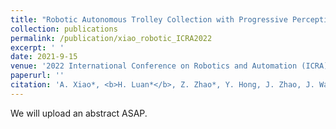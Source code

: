 ```yaml
---
title: "Robotic Autonomous Trolley Collection with Progressive Perception and Nonlinear Model Predictive Control"
collection: publications
permalink: /publication/xiao_robotic_ICRA2022
excerpt: ' '
date: 2021-9-15
venue: '2022 International Conference on Robotics and Automation (ICRA) (submitted)'
paperurl: ''
citation: 'A. Xiao*, <b>H. Luan*</b>, Z. Zhao*, Y. Hong, J. Zhao, J. Wang, M. Q.-H. Meng. &quot;Robotic autonomous trolley collection with progressive perception and nonlinear model predictive control.&quot; <i> 2022 International Conference on Robotics and Automation (ICRA)</i> (submitted), 2021.'
---
```


We will upload an abstract ASAP. 

<!--

Recommended citation: A. Xiao\*, H. Luan\*, Z. Zhao\*, Y. Hong, J. Zhao, J. Wang, M. Q.-H. Meng. &quot;Robotic autonomous trolley collection with progressive perception and nonlinear model predictive control.&quot; <i> International Conference on Robotics and Automation (ICRA)</i>, 2022.

-->

